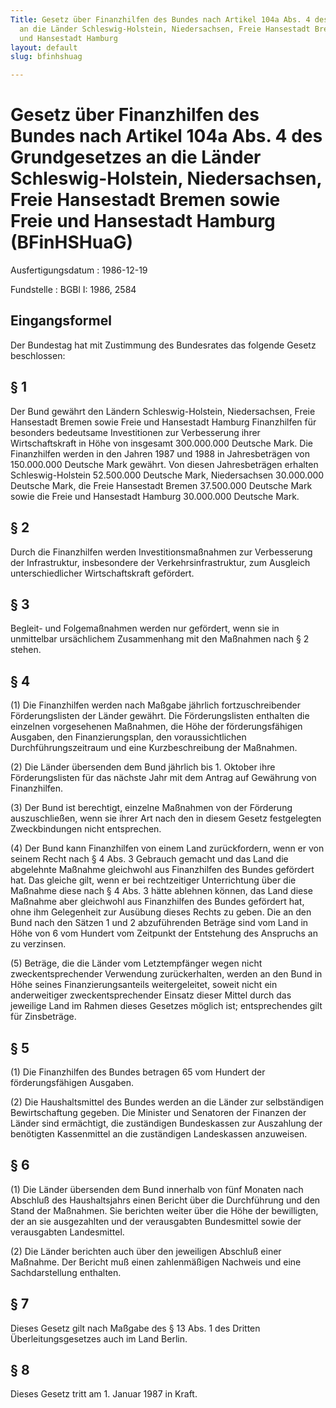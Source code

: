 ```yaml
---
Title: Gesetz über Finanzhilfen des Bundes nach Artikel 104a Abs. 4 des Grundgesetzes
  an die Länder Schleswig-Holstein, Niedersachsen, Freie Hansestadt Bremen sowie Freie
  und Hansestadt Hamburg
layout: default
slug: bfinhshuag

---
```


# Gesetz über Finanzhilfen des Bundes nach Artikel 104a Abs. 4 des Grundgesetzes an die Länder Schleswig-Holstein, Niedersachsen, Freie Hansestadt Bremen sowie Freie und Hansestadt Hamburg (BFinHSHuaG)

Ausfertigungsdatum
:   1986-12-19

Fundstelle
:   BGBl I: 1986, 2584



## Eingangsformel

Der Bundestag hat mit Zustimmung des Bundesrates das folgende Gesetz
beschlossen:


## § 1

Der Bund gewährt den Ländern Schleswig-Holstein, Niedersachsen, Freie
Hansestadt Bremen sowie Freie und Hansestadt Hamburg Finanzhilfen für
besonders bedeutsame Investitionen zur Verbesserung ihrer
Wirtschaftskraft in Höhe von insgesamt 300.000.000 Deutsche Mark. Die
Finanzhilfen werden in den Jahren 1987 und 1988 in Jahresbeträgen von
150\.000.000 Deutsche Mark gewährt. Von diesen Jahresbeträgen erhalten
Schleswig-Holstein 52.500.000 Deutsche Mark, Niedersachsen 30.000.000
Deutsche Mark, die Freie Hansestadt Bremen 37.500.000 Deutsche Mark
sowie die Freie und Hansestadt Hamburg 30.000.000 Deutsche Mark.


## § 2

Durch die Finanzhilfen werden Investitionsmaßnahmen zur Verbesserung
der Infrastruktur, insbesondere der Verkehrsinfrastruktur, zum
Ausgleich unterschiedlicher Wirtschaftskraft gefördert.


## § 3

Begleit- und Folgemaßnahmen werden nur gefördert, wenn sie in
unmittelbar ursächlichem Zusammenhang mit den Maßnahmen nach § 2
stehen.


## § 4

(1) Die Finanzhilfen werden nach Maßgabe jährlich fortzuschreibender
Förderungslisten der Länder gewährt. Die Förderungslisten enthalten
die einzelnen vorgesehenen Maßnahmen, die Höhe der förderungsfähigen
Ausgaben, den Finanzierungsplan, den voraussichtlichen
Durchführungszeitraum und eine Kurzbeschreibung der Maßnahmen.

(2) Die Länder übersenden dem Bund jährlich bis 1. Oktober ihre
Förderungslisten für das nächste Jahr mit dem Antrag auf Gewährung von
Finanzhilfen.

(3) Der Bund ist berechtigt, einzelne Maßnahmen von der Förderung
auszuschließen, wenn sie ihrer Art nach den in diesem Gesetz
festgelegten Zweckbindungen nicht entsprechen.

(4) Der Bund kann Finanzhilfen von einem Land zurückfordern, wenn er
von seinem Recht nach § 4 Abs. 3 Gebrauch gemacht und das Land die
abgelehnte Maßnahme gleichwohl aus Finanzhilfen des Bundes gefördert
hat. Das gleiche gilt, wenn er bei rechtzeitiger Unterrichtung über
die Maßnahme diese nach § 4 Abs. 3 hätte ablehnen können, das Land
diese Maßnahme aber gleichwohl aus Finanzhilfen des Bundes gefördert
hat, ohne ihm Gelegenheit zur Ausübung dieses Rechts zu geben. Die an
den Bund nach den Sätzen 1 und 2 abzuführenden Beträge sind vom Land
in Höhe von 6 vom Hundert vom Zeitpunkt der Entstehung des Anspruchs
an zu verzinsen.

(5) Beträge, die die Länder vom Letztempfänger wegen nicht
zweckentsprechender Verwendung zurückerhalten, werden an den Bund in
Höhe seines Finanzierungsanteils weitergeleitet, soweit nicht ein
anderweitiger zweckentsprechender Einsatz dieser Mittel durch das
jeweilige Land im Rahmen dieses Gesetzes möglich ist; entsprechendes
gilt für Zinsbeträge.


## § 5

(1) Die Finanzhilfen des Bundes betragen 65 vom Hundert der
förderungsfähigen Ausgaben.

(2) Die Haushaltsmittel des Bundes werden an die Länder zur
selbständigen Bewirtschaftung gegeben. Die Minister und Senatoren der
Finanzen der Länder sind ermächtigt, die zuständigen Bundeskassen zur
Auszahlung der benötigten Kassenmittel an die zuständigen Landeskassen
anzuweisen.


## § 6

(1) Die Länder übersenden dem Bund innerhalb von fünf Monaten nach
Abschluß des Haushaltsjahrs einen Bericht über die Durchführung und
den Stand der Maßnahmen. Sie berichten weiter über die Höhe der
bewilligten, der an sie ausgezahlten und der verausgabten Bundesmittel
sowie der verausgabten Landesmittel.

(2) Die Länder berichten auch über den jeweiligen Abschluß einer
Maßnahme. Der Bericht muß einen zahlenmäßigen Nachweis und eine
Sachdarstellung enthalten.


## § 7

Dieses Gesetz gilt nach Maßgabe des § 13 Abs. 1 des Dritten
Überleitungsgesetzes auch im Land Berlin.


## § 8

Dieses Gesetz tritt am 1. Januar 1987 in Kraft.


